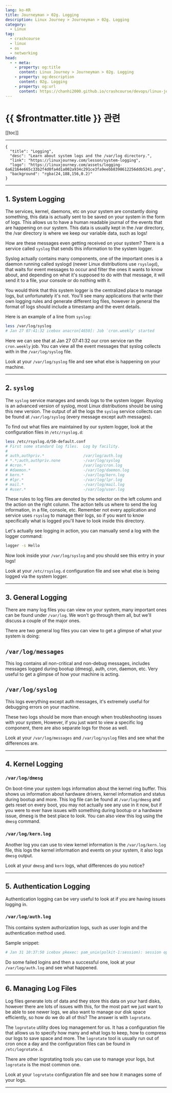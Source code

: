 ```yaml
---
lang: ko-KR
title: Journeyman > 02g. Logging
description: Linux Journey > Journeyman > 02g. Logging
category:
  - Linux
tag: 
  - crashcourse
  - linux
  - os
  - networking
head:
  - - meta:
    - property: og:title
      content: Linux Journey > Journeyman > 02g. Logging
    - property: og:description
      content: 02g. Logging
    - property: og:url
      content: https://chanhi2000.github.io/crashcourse/devops/linux-journey/02-journeyman/02g-logging.html
---
```


# {{ $frontmatter.title }} 관련

[[toc]]

---

```component VPCard
{
  "title": "Logging",
  "desc": "Learn about system logs and the /var/log directory.",
  "link": "https://linuxjourney.com/lesson/system-logging",
  "logo": "https://linuxjourney.com/assets/logging-6a62164e665c33b2f4d0fa4d1a002a934c291ce3fa9eebb8398612256ddb5241.png",
  "background": "rgba(24,188,156,0.2)"
}
```

---

## 1. System Logging

The services, kernel, daemons, etc on your system are constantly doing something, this data is actually sent to be saved on your system in the form of logs. This allows us to have a human readable journal of the events that are happening on our system. This data is usually kept in the /var directory, the /var directory is where we keep our variable data, such as logs!

How are these messages even getting received on your system? There is a service called `syslog` that sends this information to the system logger.

Syslog actually contains many components, one of the important ones is a daemon running called syslogd (newer Linux distributions use `rsyslogd`), that waits for event messages to occur and filter the ones it wants to know about, and depending on what it's supposed to do with that message, it will send it to a file, your console or do nothing with it.

You would think that this system logger is the centralized place to manage logs, but unfortunately it's not. You'll see many applications that write their own logging rules and generate different log files, however in general the format of logs should include a timestamp and the event details.

Here is an example of a line from `syslog`:

```sh
less /var/log/syslog
# Jan 27 07:41:32 icebox anacron[4650]: Job `cron.weekly' started
```

Here we can see that at Jan 27 07:41:32 our cron service ran the `cron.weekly` job. You can view all the event messages that syslog collects with in the <FontIcon icon="iconfont icon-file"/>`/var/log/syslog` file.

Look at your <FontIcon icon="iconfont icon-file"/>`/var/log/syslog` file and see what else is happening on your machine.

---

## 2. `syslog`

The `syslog` service manages and sends logs to the system logger. Rsyslog is an advanced version of syslog, most Linux distributions should be using this new version. The output of all the logs the `syslog` service collects can be found at <FontIcon icon="iconfont icon-file"/>`/var/log/syslog` (every message except auth messages).

To find out what files are maintained by our system logger, look at the configuration files in <FontIcon icon="iconfont icon-file"/>`/etc/rsyslog.d`:

```sh
less /etc/rsyslog.d/50-default.conf 
# First some standard log files.  Log by facility.
#
# auth,authpriv.*                 /var/log/auth.log
# *.*;auth,authpriv.none          -/var/log/syslog
# #cron.*                         /var/log/cron.log
# #daemon.*                       -/var/log/daemon.log
# kern.*                          -/var/log/kern.log
# #lpr.*                          -/var/log/lpr.log
# mail.*                          -/var/log/mail.log
# #user.*                         -/var/log/user.log
```

These rules to log files are denoted by the selector on the left column and the action on the right column. The action tells us where to send the log information, in a file, console, etc. Remember not every application and service uses `rsyslog` to manage their logs, so if you want to know specifically what is logged you'll have to look inside this directory.

Let's actually see logging in action, you can manually send a log with the logger command:

```sh
logger -s Hello
```

Now look inside your <FontIcon icon="iconfont icon-file"/>`/var/log/syslog` and you should see this entry in your logs!

Look at your <FontIcon icon="iconfont icon-file"/>`/etc/rsyslog.d` configuration file and see what else is being logged via the system logger.

---

## 3. General Logging

There are many log files you can view on your system, many important ones can be found under <FontIcon icon="iconfont icon-folder"/>`/var/log`. We won't go through them all, but we'll discuss a couple of the major ones.

There are two general log files you can view to get a glimpse of what your system is doing:

## <FontIcon icon="iconfont icon-file"/>`/var/log/messages`

This log contains all non-critical and non-debug messages, includes messages logged during bootup (dmesg), auth, cron, daemon, etc. Very useful to get a glimpse of how your machine is acting.

## <FontIcon icon="iconfont icon-file"/>`/var/log/syslog`

This logs everything except auth messages, it's extremely useful for debugging errors on your machine.

These two logs should be more than enough when troubleshooting issues with your system, However, if you just want to view a specific log component, there are also separate logs for those as well.

Look at your <FontIcon icon="iconfont icon-file"/>`/var/log/messages` and <FontIcon icon="iconfont icon-file"/>`/var/log/syslog` files and see what the differences are.

---

## 4. Kernel Logging

### <FontIcon icon="iconfont icon-file"/>`/var/log/dmesg`

On boot-time your system logs information about the kernel ring buffer. This shows us information about hardware drivers, kernel information and status during bootup and more. This log file can be found at <FontIcon icon="iconfont icon-file"/>`/var/log/dmesg` and gets reset on every boot, you may not actually see any use in it now, but if you were to ever have issues with something during bootup or a hardware issue, dmesg is the best place to look. You can also view this log using the `dmesg` command.

### <FontIcon icon="iconfont icon-file"/>`/var/log/kern.log`

Another log you can use to view kernel information is the <FontIcon icon="iconfont icon-file"/>`/var/log/kern.log` file, this logs the kernel information and events on your system, it also logs `dmesg` output.

Look at your `dmesg` and `kern` logs, what differences do you notice?

---

## 5. Authentication Logging

Authentication logging can be very useful to look at if you are having issues logging in.

### <FontIcon icon="iconfont icon-file"/>`/var/log/auth.log`

This contains system authorization logs, such as user login and the authentication method used.

Sample snippet:

```sh
# Jan 31 10:37:50 icebox pkexec: pam_unix(polkit-1:session): session opened for user root by (uid=1000)
```

Do some failed logins and then a successful one, look at your <FontIcon icon="iconfont icon-file"/>`/var/log/auth.log` and see what happened.

---

## 6. Managing Log Files

Log files generate lots of data and they store this data on your hard disks, however there are lots of issues with this, for the most part we just want to be able to see newer logs, we also want to manage our disk space efficiently, so how do we do all of this? The answer is with `logrotate`.

The `logrotate` utility does log management for us. It has a configuration file that allows us to specify how many and what logs to keep, how to compress our logs to save space and more. The `logrotate` tool is usually run out of cron once a day and the configuration files can be found in <FontIcon icon="iconfont icon-file"/>`/etc/logrotate.d`.

There are other logrotating tools you can use to manage your logs, but `logrotate` is the most common one.

Look at your `logrotate` configuration file and see how it manages some of your logs.

---

<TagLinks />